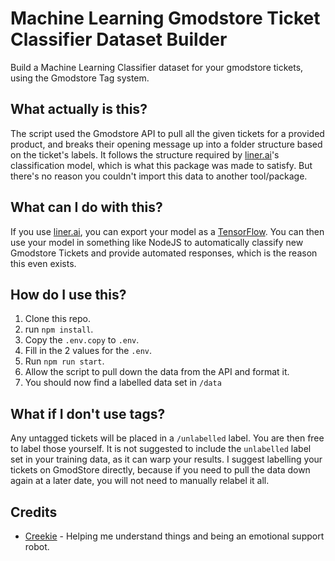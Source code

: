 # Machine Learning Gmodstore Ticket Classifier Dataset Builder
Build a Machine Learning Classifier dataset for your gmodstore tickets, using the Gmodstore Tag system.

## What actually is this?
The script used the Gmodstore API to pull all the given tickets for a provided product, and breaks their opening message up into a folder structure based on the ticket's labels.
It follows the structure required by [liner.ai](https://liner.ai/)'s classification model, which is what this package was made to satisfy. But there's no reason you couldn't import this data to another tool/package.

## What can I do with this?
If you use [liner.ai](https://liner.ai/), you can export your model as a [TensorFlow](https://www.tensorflow.org/). You can then use your model in something like NodeJS to automatically classify new Gmodstore Tickets and provide automated responses,
which is the reason this even exists.


## How do I use this?
1. Clone this repo.
2. run ``npm install``.
3. Copy the ``.env.copy`` to ``.env``.
4. Fill in the 2 values for the ``.env``.
5. Run ``npm run start``.
6. Allow the script to pull down the data from the API and format it.
7. You should now find a labelled data set in ``/data``

## What if I don't use tags?
Any untagged tickets will be placed in a ``/unlabelled`` label. You are then free to label those yourself. It is not suggested to include the ``unlabelled`` label set in your training data, as it can warp your results. I suggest labelling your tickets
on GmodStore directly, because if you need to pull the data down again at a later date, you will not need to manually relabel it all.

## Credits
- [Creekie](https://github.com/Creekie1337) - Helping me understand things and being an emotional support robot.